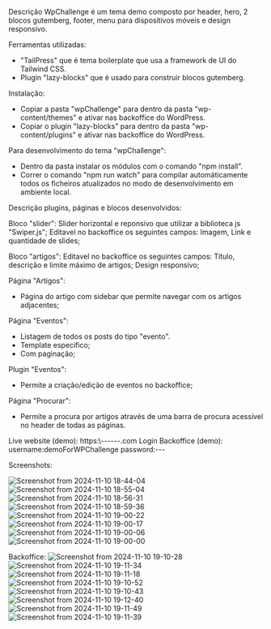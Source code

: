Descrição
WpChallenge é um tema demo composto por header, hero, 2 blocos gutemberg, footer, menu para dispositivos móveis e design responsivo.


Ferramentas utilizadas:
- "TailPress" que é tema boilerplate que usa a framework de UI do Tailwind CSS.
- Plugin "lazy-blocks" que é usado para construir blocos gutemberg.


Instalação:
- Copiar a pasta "wpChallenge" para dentro da pasta "wp-content/themes" e ativar nas backoffice do WordPress.
- Copiar o plugin "lazy-blocks" para dentro da pasta "wp-content/plugins" e ativar nas backoffice do WordPress.


Para desenvolvimento do tema "wpChallenge":
- Dentro da pasta instalar os módulos com o comando "npm install".
- Correr o comando "npm run watch" para compilar automáticamente todos os ficheiros atualizados no modo de desenvolvimento em ambiente local.


Descrição plugins, páginas e blocos desenvolvidos:

Bloco "slider":
Slider horizontal e reponsivo que utilizar a biblioteca js "Swiper.js";
Editavel no backoffice os seguintes campos: Imagem, Link e quantidade de slides;

Bloco "artigos":
Editavel no backoffice os seguintes campos: Título, descrição e limite máximo de artigos;
Design responsivo;

Página "Artigos":
- Página do artigo com sidebar que permite navegar com os artigos adjacentes;

Página "Eventos":
- Listagem de todos os posts do tipo "evento".
- Template específico;
- Com paginação;

Plugin "Eventos":
- Permite a criação/edição de eventos no backoffice;

Página "Procurar":
- Permite a procura por artigos através de uma barra de procura acessível no header de todas as páginas.


Live website (demo):
https:\\------.com
Login Backoffice (demo):
username:demoForWPChallenge
password:---


Screenshots:

![Screenshot from 2024-11-10 18-44-04](https://github.com/user-attachments/assets/480a5ae8-b291-47b2-ae20-97ce77b09827)
![Screenshot from 2024-11-10 18-55-04](https://github.com/user-attachments/assets/2169ac81-81af-4d5e-9f05-3c825add23f3)
![Screenshot from 2024-11-10 18-56-31](https://github.com/user-attachments/assets/6458df2d-6ee5-426a-8e31-2b8e8e7d547b)
![Screenshot from 2024-11-10 18-59-36](https://github.com/user-attachments/assets/00ff6567-73b6-45e0-bbfa-54511f34565b)
![Screenshot from 2024-11-10 19-00-22](https://github.com/user-attachments/assets/6f4aa87c-d046-45ef-b470-caddb205ed59)
![Screenshot from 2024-11-10 19-00-17](https://github.com/user-attachments/assets/32a9840e-440f-4a10-a117-d3cd7e27047b)
![Screenshot from 2024-11-10 19-00-06](https://github.com/user-attachments/assets/1e4e22ee-97a8-4f73-b6d4-4fdbd29e68d6)
![Screenshot from 2024-11-10 19-00-00](https://github.com/user-attachments/assets/952c2410-23f6-4b11-a948-6b5bab0e5eab)

Backoffice:
![Screenshot from 2024-11-10 19-10-28](https://github.com/user-attachments/assets/3ec762c8-21a5-4e91-b4c1-07b2d2d4045c)
![Screenshot from 2024-11-10 19-11-34](https://github.com/user-attachments/assets/f8cd8a82-ff8f-4fbc-a444-8ebd3baf9df4)
![Screenshot from 2024-11-10 19-11-18](https://github.com/user-attachments/assets/d74f773e-7d85-4538-a1da-caec6b9bfcfd)
![Screenshot from 2024-11-10 19-10-52](https://github.com/user-attachments/assets/0a9c630e-184c-42b2-a234-35ae637efaa8)
![Screenshot from 2024-11-10 19-10-43](https://github.com/user-attachments/assets/22e3c04f-d2d2-4e6e-b009-c2a88cd9f2bc)
![Screenshot from 2024-11-10 19-12-40](https://github.com/user-attachments/assets/22ea21d7-3e73-409a-ad68-1de9c49c5f2c)
![Screenshot from 2024-11-10 19-11-49](https://github.com/user-attachments/assets/bfdae6ff-76f8-4631-9918-41d836372554)
![Screenshot from 2024-11-10 19-11-39](https://github.com/user-attachments/assets/f22de152-8c56-4351-9557-09c392112e4c)


